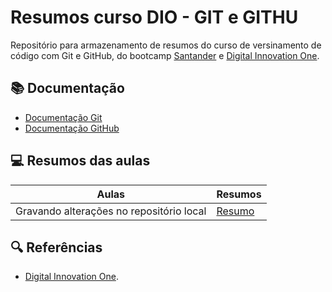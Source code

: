 
# Resumos curso DIO - GIT e GITHU

Repositório para armazenamento de resumos do curso de versinamento de código com Git e GitHub, do bootcamp [Santander](https://www.santanderopenacademy.com/pt_br/index.html) e [Digital Innovation One](https://www.dio.me/).

## 📚 Documentação
- [Documentação Git](https://git-scm.com/doc)
- [Documentação GitHub](https://docs.github.com/pt)

## 💻 Resumos das aulas

| Aulas | Resumos |
| -------|---------|
| Gravando alterações no repositório local | [Resumo]()

## 🔍 Referências

- [Digital Innovation One](https://www.dio.me/).

